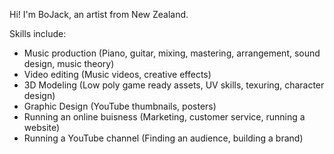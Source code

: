 Hi! I'm BoJack, an artist from New Zealand.

Skills include:
- Music production (Piano, guitar, mixing, mastering, arrangement, sound design, music theory)
- Video editing (Music videos, creative effects)
- 3D Modeling (Low poly game ready assets, UV skills, texuring, character design)
- Graphic Design (YouTube thumbnails, posters)
- Running an online buisness (Marketing, customer service, running a website)
- Running a YouTube channel (Finding an audience, building a brand)
